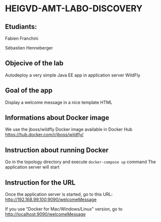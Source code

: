 # HEIGVD-AMT-LABO-DISCOVERY

## Etudiants:
Fabien Franchini  

Sébastien Henneberger    


## Objecive of the lab
Autodeploy a very simple Java EE app in application server WildFly

## Goal of the app
Display a welcome message in a nice template HTML

## Informations about Docker image
We use the jboss/wildfly Docker image available in Docker Hub
https://hub.docker.com/r/jboss/wildfly/

## Instruction about running Docker
Go in the topology directory and execute `docker-compose up` command
The application server will start

## Instruction for the URL
Once the application server is started, go to this URL: http://192.168.99.100:9090/welcomeMessage   

If you use "Docker for Mac/Windows/Linux" version, go to <http://localhost:9090/welcomeMessage>
